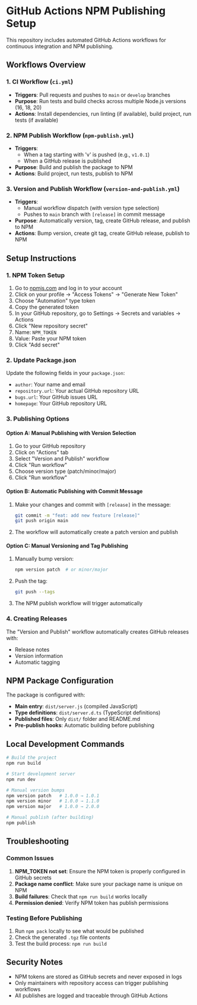# GitHub Actions NPM Publishing Setup

This repository includes automated GitHub Actions workflows for continuous integration and NPM publishing.

## Workflows Overview

### 1. CI Workflow (`ci.yml`)
- **Triggers**: Pull requests and pushes to `main` or `develop` branches
- **Purpose**: Run tests and build checks across multiple Node.js versions (16, 18, 20)
- **Actions**: Install dependencies, run linting (if available), build project, run tests (if available)

### 2. NPM Publish Workflow (`npm-publish.yml`)
- **Triggers**: 
  - When a tag starting with 'v' is pushed (e.g., `v1.0.1`)
  - When a GitHub release is published
- **Purpose**: Build and publish the package to NPM
- **Actions**: Build project, run tests, publish to NPM

### 3. Version and Publish Workflow (`version-and-publish.yml`)
- **Triggers**: 
  - Manual workflow dispatch (with version type selection)
  - Pushes to `main` branch with `[release]` in commit message
- **Purpose**: Automatically version, tag, create GitHub release, and publish to NPM
- **Actions**: Bump version, create git tag, create GitHub release, publish to NPM

## Setup Instructions

### 1. NPM Token Setup
1. Go to [npmjs.com](https://www.npmjs.com) and log in to your account
2. Click on your profile → "Access Tokens" → "Generate New Token"
3. Choose "Automation" type token
4. Copy the generated token
5. In your GitHub repository, go to Settings → Secrets and variables → Actions
6. Click "New repository secret"
7. Name: `NPM_TOKEN`
8. Value: Paste your NPM token
9. Click "Add secret"

### 2. Update Package.json
Update the following fields in your `package.json`:
- `author`: Your name and email
- `repository.url`: Your actual GitHub repository URL
- `bugs.url`: Your GitHub issues URL
- `homepage`: Your GitHub repository URL

### 3. Publishing Options

#### Option A: Manual Publishing with Version Selection
1. Go to your GitHub repository
2. Click on "Actions" tab
3. Select "Version and Publish" workflow
4. Click "Run workflow"
5. Choose version type (patch/minor/major)
6. Click "Run workflow"

#### Option B: Automatic Publishing with Commit Message
1. Make your changes and commit with `[release]` in the message:
   ```bash
   git commit -m "feat: add new feature [release]"
   git push origin main
   ```
2. The workflow will automatically create a patch version and publish

#### Option C: Manual Versioning and Tag Publishing
1. Manually bump version:
   ```bash
   npm version patch  # or minor/major
   ```
2. Push the tag:
   ```bash
   git push --tags
   ```
3. The NPM publish workflow will trigger automatically

### 4. Creating Releases
The "Version and Publish" workflow automatically creates GitHub releases with:
- Release notes
- Version information
- Automatic tagging

## NPM Package Configuration

The package is configured with:
- **Main entry**: `dist/server.js` (compiled JavaScript)
- **Type definitions**: `dist/server.d.ts` (TypeScript definitions)
- **Published files**: Only `dist/` folder and README.md
- **Pre-publish hooks**: Automatic building before publishing

## Local Development Commands

```bash
# Build the project
npm run build

# Start development server
npm run dev

# Manual version bumps
npm version patch   # 1.0.0 → 1.0.1
npm version minor   # 1.0.0 → 1.1.0  
npm version major   # 1.0.0 → 2.0.0

# Manual publish (after building)
npm publish
```

## Troubleshooting

### Common Issues
1. **NPM_TOKEN not set**: Ensure the NPM token is properly configured in GitHub secrets
2. **Package name conflict**: Make sure your package name is unique on NPM
3. **Build failures**: Check that `npm run build` works locally
4. **Permission denied**: Verify NPM token has publish permissions

### Testing Before Publishing
1. Run `npm pack` locally to see what would be published
2. Check the generated `.tgz` file contents
3. Test the build process: `npm run build`

## Security Notes
- NPM tokens are stored as GitHub secrets and never exposed in logs
- Only maintainers with repository access can trigger publishing workflows
- All publishes are logged and traceable through GitHub Actions